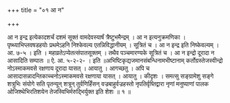 +++
title = "०१ आ न"

+++

आ न इन्द्र इत्येकादशर्चं दशमं सूक्तं वामदेवस्यार्षं त्रैष्टुभमैन्द्रम् । आ न इत्यनुक्रमणिका । पृष्थ्याभिप्लवषडहयोः प्रथमेऽहनि निश्केवल्य एतन्निविद्धानीयम् । सूत्रितं च । आ न इन्द्र इति निष्केवल्यम् । आ. ७-५ । इति । महाव्रतेऽप्येतत्संपातसूक्तम् । तथैव पञ्चमारण्यके सूत्रितं च । आ न इन्द्रो दूरादा न आसादिति सम्पातः ॥ ऐ. आ. ५-२-२- । इति ॥अभिष्टिकृद्यजमानसंबन्धिनामभीष्टानाम् कर्तोग्रस्तेजस्वीन्द्रो नोऽस्माकमवसे रक्षणाय दूरादा यासत् । आयातु । आगच्छतु । अपि च आसादासन्नादन्तिकाच्चनोऽस्माकमवसे रक्षणाया यासत् । आयातु । कीदृशः । समत्सु सङ्ग्रामेशु सङ्गे शत्रुभिः संयोगे सति पृतन्यून् शत्रून् तुर्वणिर्हिंसन् वज्रबाहुर्वज्रहस्तो नृपतिर्वृष्तिद्वारा नृणां मनुष्याणां पालक ओजिश्थेभिरतिशयेन तेजस्विभिर्मरुद्भिर्युक्त इति शेशः ॥ १ ॥